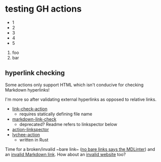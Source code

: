 # testing GH actions

* 1
* 2
* 3
* 4
* 5

1. foo
1. bar

## hyperlink checking

Some actions only support HTML which isn't conducive for checking Markdown hyperlinks!

I'm more so after validating external hyperlinks as opposed to relative links.

* [link-check-action](https://github.com/marketplace/actions/link-check-action)
   * requires statically defining file name
* [markdown-link-check](https://github.com/marketplace/actions/markdown-link-check)
   * deprecated? Readme refers to linkspector below
* [action-linkspector](https://github.com/UmbrellaDocs/action-linkspector)
* [lychee-action](https://github.com/lycheeverse/lychee-action)
   * written in Rust

Time for a broken/invalid ~bare link~ ([no bare links says the MDLinter](https://github.com/clearly/broken))
and an [invalid Markdown link](https://github.com/yeah/this/is/broken).
How about an [invalid website](https://gggithuuub.com) too?

